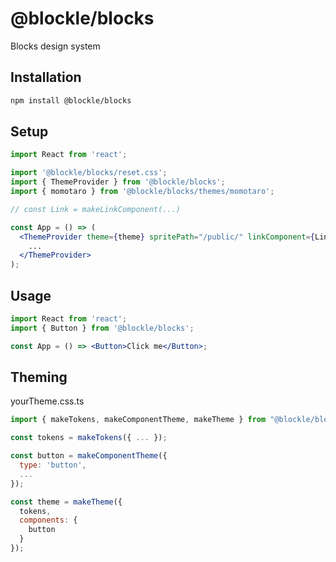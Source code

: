 # @blockle/blocks

Blocks design system

## Installation

```bash
npm install @blockle/blocks
```

## Setup

```jsx
import React from 'react';

import '@blockle/blocks/reset.css';
import { ThemeProvider } from '@blockle/blocks';
import { momotaro } from '@blockle/blocks/themes/momotaro';

// const Link = makeLinkComponent(...)

const App = () => (
  <ThemeProvider theme={theme} spritePath="/public/" linkComponent={Link}>
    ...
  </ThemeProvider>
);
```

## Usage

```jsx
import React from 'react';
import { Button } from '@blockle/blocks';

const App = () => <Button>Click me</Button>;
```

## Theming

yourTheme.css.ts

```jsx
import { makeTokens, makeComponentTheme, makeTheme } from "@blockle/blocks";

const tokens = makeTokens({ ... });

const button = makeComponentTheme({
  type: 'button',
  ...
});

const theme = makeTheme({
  tokens,
  components: {
    button
  }
});
```

